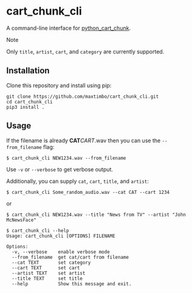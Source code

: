 # cart_chunk_cli

A command-line interface for [python_cart_chunk](https://github.com/maxtimbo/python_cart_chunk/tree/main).

> [!NOTE]
> Only `title`, `artist`, `cart`, and `category` are currently supported.

## Installation

Clone this repository and install using pip:

```
git clone https://github.com/maxtimbo/cart_chunk_cli.git
cd cart_chunk_cli
pip3 install .
```

## Usage

If the filename is already **CAT**_CART_.wav then you can use the `--from_filename` flag:

```
$ cart_chunk_cli NEW1234.wav --from_filename
```

Use `-v` or `--verbose` to get verbose output.

Additionally, you can supply `cat`, `cart`, `title`, and `artist`:

```
$ cart_chunk_cli Some_random_audio.wav --cat CAT --cart 1234
```

or

```
$ cart_chunk_cli NEW1234.wav --title "News from TV" --artist "John McNewsFace"
```

```
$ cart_chunk_cli --help
Usage: cart_chunk_cli [OPTIONS] FILENAME

Options:
  -v, --verbose    enable verbose mode
  --from_filename  get cat/cart from filename
  --cat TEXT       set category
  --cart TEXT      set cart
  --artist TEXT    set artist
  --title TEXT     set title
  --help           Show this message and exit.
```
